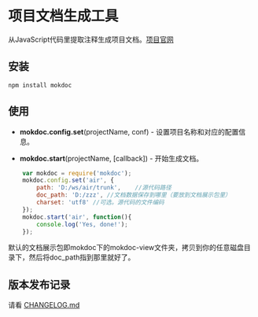 # 项目文档生成工具

从JavaScript代码里提取注释生成项目文档。[项目官网](http://mokjs.com/mokdoc)

## 安装

    npm install mokdoc

## 使用

* __mokdoc.config.set__(projectName, conf) - 设置项目名称和对应的配置信息。

* __mokdoc.start__(projectName, [callback]) - 开始生成文档。

```javascript
	var mokdoc = require('mokdoc');
	mokdoc.config.set('air', {
		path: 'D:/ws/air/trunk',	//源代码路径
		doc_path: 'D:/zzz',	//文档数据保存到哪里（要放到文档展示包里）
		charset: 'utf8'	//可选。源代码的文件编码
	});
	mokdoc.start('air', function(){
		console.log('Yes, done!');
	});
```

默认的文档展示包即mokdoc下的mokdoc-view文件夹，拷贝到你的任意磁盘目录下，然后将doc_path指到那里就好了。

## 版本发布记录

请看 [CHANGELOG.md](https://github.com/1144/mokdoc/blob/master/CHANGELOG.md)
